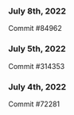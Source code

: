 ### July 8th, 2022

Commit #84962

### July 5th, 2022

Commit #314353


### July 4th, 2022

Commit #72281
